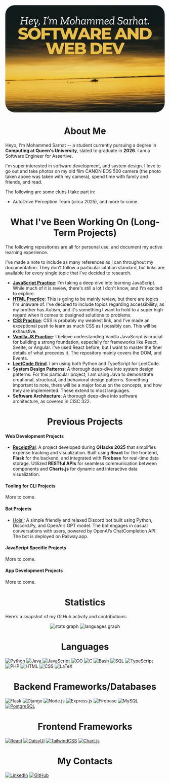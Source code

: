 <div align="center">
  <img style="border-radius: 30px; max-width: 100%; height: auto;" src="assets/2.png" alt="My very own photo of Lake Ontario's eclipse!">
</div>

<div align="center">
  <h1>About Me</h1>
</div>

Heyo, I'm Mohammed Sarhat -- a student currently pursuing a degree in **Computing at Queen's University**, slated to graduate in **2026**. I am a Software Engineer for Assertive.

I'm super interested in software development, and system design. I love to go out and take photos on my old film CANON EOS 500 camera (the photo taken above was taken with my camera), spend time with family and friends, and read. 

The following are some clubs I take part in:
- AutoDrive Perception Team (circa 2025), and more to come.

<div align="center">
  <h1>What I've Been Working On (Long-Term Projects)</h1>
</div>

The following repositories are all for personal use, and document my active learning experience. 

I've made a note to include as many references as I can throughout my documentation. They don't follow a particular citation standard, but links are available for every single topic that I've decided to research. 

- [**JavaScript Practice**](https://github.com/mosarhat/js-practice): I'm taking a deep dive into learning JavaScript. While much of it is review, there's still a lot I don't know, and I'm excited to explore. 
- [**HTML Practice**](https://github.com/mosarhat/html-practice): This is going to be mainly review, but there are topics I'm unaware of. I've decided to include topics regarding accessibiliity, as my brother has Autism, and it's something I want to hold to a super high regard when it comes to designed solutions to problems.
- [**CSS Practice**](https://github.com/mosarhat/css-practice): CSS is probably my weakest link, and I've made an exceptional push to learn as much CSS as I possibly can. This will be exhaustive. 
- [**Vanilla JS Practice**](https://github.com/mosarhat/vanilla-js-practice): I believe understanding Vanilla JavaScript is crucial for building a strong foundation, especially for frameworks like React, Svelte, or Angular. I've used React before, but I want to master the finer details of what precedes it. The repository mainly covers the DOM, and Events.
- [**LeetCode Grind**](https://github.com/mosarhat/leetcode-grind). I am using both Python and TypeScript for LeetCode.
- **System Design Patterns**: A thorough deep-dive into system design patterns. For this particular project, I am using Java to demonstrate creational, structural, and behavioral design patterns. Something important to note, there will be a major focus on the concepts, and how they are implemented. These extend to most languages.
- **Software Architecture**: A thorough deep-dive into software architecture, as covered in CISC 322. 
<div align="center">
  <h1>Previous Projects</h1>
</div>

#### Web Development Projects 

- [**ReceiptPal**](https://github.com/clairewhelan/qhacks_2025): A project developed during **QHacks 2025** that simplifies expense tracking and visualization. Built using **React** for the frontend, **Flask** for the backend, and integrated with **Firebase** for real-time data storage. Utilized **RESTful APIs** for seamless communication between components and **Charts.js** for dynamic and interactive data visualization.

#### Tooling for CLI Projects 

More to come.

#### Bot Projects 

- [Hola!](https://github.com/mosarhat/hola): A simple friendly and relaxed Discord bot built using Python, Discord.Py, and OpenAI’s GPT model. The bot engages in casual conversations with users, powered by OpenAI’s ChatCompletion API. The bot is deployed on Railway.app.

#### JavaScript Specific Projects 

More to come.

#### App Development Projects

More to come. 

<div align="center">
  <h1>Statistics</h1>
</div>

Here’s a snapshot of my GitHub activity and contributions:

<div align="center">
  <img src="https://github-readme-stats.vercel.app/api?username=mosarhat&hide_title=false&hide_rank=false&show_icons=true&include_all_commits=true&count_private=true&disable_animations=false&theme=dracula&locale=en&hide_border=false" height="150" alt="stats graph"  />
  <img src="https://github-readme-stats.vercel.app/api/top-langs?username=mosarhat&locale=en&hide_title=false&layout=compact&card_width=320&langs_count=5&theme=dracula&hide_border=false" height="150" alt="languages graph"  />
</div>

<div align="center">
  <h1>Languages</h1>
</div>

![Python](https://img.shields.io/badge/python-3670A0?style=for-the-badge&logo=python&logoColor=ffdd54)
![Java](https://img.shields.io/badge/java-%23ED8B00.svg?style=for-the-badge&logo=openjdk&logoColor=white)
![JavaScript](https://img.shields.io/badge/javascript-%23323330.svg?style=for-the-badge&logo=javascript&logoColor=%23F7DF1E)
![GO](https://img.shields.io/badge/go-%230076A8.svg?style=for-the-badge&logo=go&logoColor=white)
![C](https://img.shields.io/badge/c-%2300599C.svg?style=for-the-badge&logo=c&logoColor=white)
![Bash](https://img.shields.io/badge/bash-%23121011.svg?style=for-the-badge&logo=gnu-bash&logoColor=white)
![SQL](https://img.shields.io/badge/sql-%2300f.svg?style=for-the-badge&logo=sql&logoColor=white)
![TypeScript](https://img.shields.io/badge/typescript-%23007ACC.svg?style=for-the-badge&logo=typescript&logoColor=white)
![PHP](https://img.shields.io/badge/php-%23777BB4.svg?style=for-the-badge&logo=php&logoColor=white)
![HTML](https://img.shields.io/badge/html-%23E34F26.svg?style=for-the-badge&logo=html5&logoColor=white)
![CSS](https://img.shields.io/badge/css-%231572B6.svg?style=for-the-badge&logo=css3&logoColor=white)
![LaTeX](https://img.shields.io/badge/latex-%23008080.svg?style=for-the-badge&logo=latex&logoColor=white)

<div align="center">
  <h1>Backend Frameworks/Databases</h1>
</div>

![Flask](https://img.shields.io/badge/flask-%23000.svg?style=for-the-badge&logo=flask&logoColor=white)
![Django](https://img.shields.io/badge/django-%23092E20.svg?style=for-the-badge&logo=django&logoColor=white)
![Node.js](https://img.shields.io/badge/node.js-%2343853D.svg?style=for-the-badge&logo=node.js&logoColor=white)
![Express.js](https://img.shields.io/badge/express.js-%23404d59.svg?style=for-the-badge&logo=express&logoColor=white)
![Firebase](https://img.shields.io/badge/firebase-%23039BE5.svg?style=for-the-badge&logo=firebase)
![MySQL](https://img.shields.io/badge/mysql-%2300f.svg?style=for-the-badge&logo=mysql&logoColor=white)
[![PostgreSQL](https://img.shields.io/badge/postgresql-%23336791.svg?style=for-the-badge&logo=postgresql&logoColor=white)](https://www.postgresql.org/)

<div align="center">
  <h1>Frontend Frameworks</h1>
</div>

[![React](https://img.shields.io/badge/react-%2361DAFB.svg?style=for-the-badge&logo=react&logoColor=white)](https://react.dev/)
[![DaisyUI](https://img.shields.io/badge/daisyUI-%236B21A8.svg?style=for-the-badge&logo=daisyui&logoColor=white)](https://daisyui.com/)
[![TailwindCSS](https://img.shields.io/badge/tailwindcss-%2338B2AC.svg?style=for-the-badge&logo=tailwind-css&logoColor=white)](https://tailwindcss.com/)
[![Chart.js](https://img.shields.io/badge/chart.js-%23FF6384.svg?style=for-the-badge&logo=chartdotjs&logoColor=white)](https://www.chartjs.org/)

<div align="center">
  <h1>My Contacts</h1>
</div>

[![LinkedIn](https://img.shields.io/static/v1?message=LinkedIn&logo=linkedin&label=&color=0077B5&logoColor=white&labelColor=&style=for-the-badge)](https://linkedin.com/in/mosarhat)
[![GitHub](https://img.shields.io/static/v1?message=GitHub&logo=github&label=&color=181717&logoColor=white&labelColor=&style=for-the-badge)](https://github.com/mosarhat)
